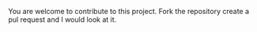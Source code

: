 You are welcome to contribute to this project. Fork the repository create a pul request and I would look at it.
